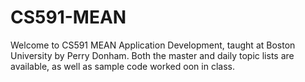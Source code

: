 # CS591-MEAN
Welcome to CS591 MEAN Application Development, taught at Boston University by Perry Donham. Both the master and daily topic lists are available, as well as sample code worked oon in class.

